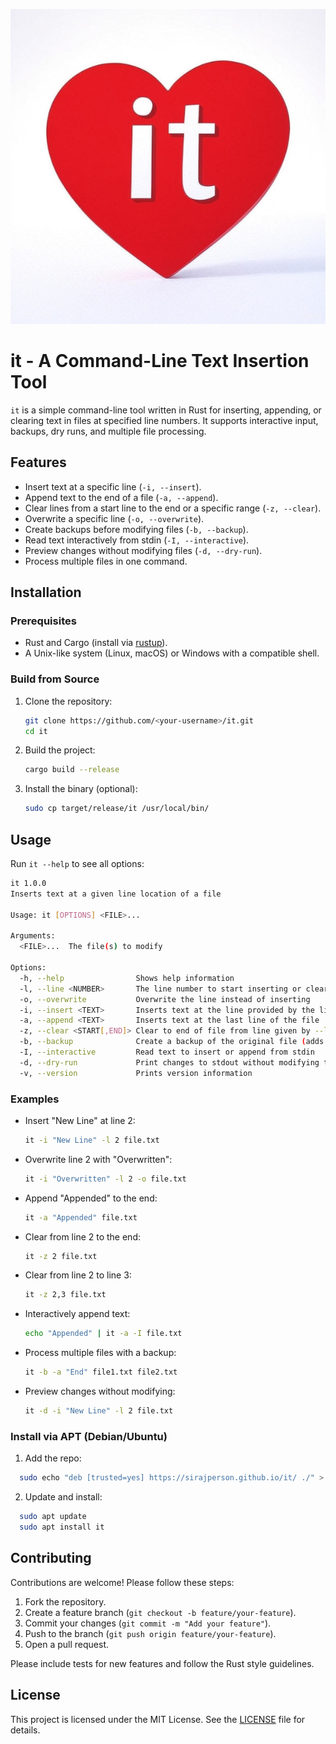 ![it Logo](logo.jpg)

# it - A Command-Line Text Insertion Tool

`it` is a simple command-line tool written in Rust for inserting, appending, or clearing text in files at specified line numbers. It supports interactive input, backups, dry runs, and multiple file processing.

## Features

- Insert text at a specific line (`-i, --insert`).
- Append text to the end of a file (`-a, --append`).
- Clear lines from a start line to the end or a specific range (`-z, --clear`).
- Overwrite a specific line (`-o, --overwrite`).
- Create backups before modifying files (`-b, --backup`).
- Read text interactively from stdin (`-I, --interactive`).
- Preview changes without modifying files (`-d, --dry-run`).
- Process multiple files in one command.

## Installation

### Prerequisites
- Rust and Cargo (install via [rustup](https://rustup.rs/)).
- A Unix-like system (Linux, macOS) or Windows with a compatible shell.

### Build from Source
1. Clone the repository:
   ```bash
   git clone https://github.com/<your-username>/it.git
   cd it
   ```
2. Build the project:
   ```bash
   cargo build --release
   ```
3. Install the binary (optional):
   ```bash
   sudo cp target/release/it /usr/local/bin/
   ```

## Usage

Run `it --help` to see all options:

```bash
it 1.0.0
Inserts text at a given line location of a file

Usage: it [OPTIONS] <FILE>...

Arguments:
  <FILE>...  The file(s) to modify

Options:
  -h, --help                Shows help information
  -l, --line <NUMBER>       The line number to start inserting or clearing at
  -o, --overwrite           Overwrite the line instead of inserting
  -i, --insert <TEXT>       Inserts text at the line provided by the line flag (default: first line)
  -a, --append <TEXT>       Inserts text at the last line of the file
  -z, --clear <START[,END]> Clear to end of file from line given by --line or START. If START,END provided, clear range.
  -b, --backup              Create a backup of the original file (adds .bak extension)
  -I, --interactive         Read text to insert or append from stdin
  -d, --dry-run             Print changes to stdout without modifying the file
  -v, --version             Prints version information
```

### Examples

- Insert "New Line" at line 2:
  ```bash
  it -i "New Line" -l 2 file.txt
  ```

- Overwrite line 2 with "Overwritten":
  ```bash
  it -i "Overwritten" -l 2 -o file.txt
  ```

- Append "Appended" to the end:
  ```bash
  it -a "Appended" file.txt
  ```

- Clear from line 2 to the end:
  ```bash
  it -z 2 file.txt
  ```

- Clear from line 2 to line 3:
  ```bash
  it -z 2,3 file.txt
  ```

- Interactively append text:
  ```bash
  echo "Appended" | it -a -I file.txt
  ```

- Process multiple files with a backup:
  ```bash
  it -b -a "End" file1.txt file2.txt
  ```

- Preview changes without modifying:
  ```bash
  it -d -i "New Line" -l 2 file.txt
  ```


### Install via APT (Debian/Ubuntu)
1. Add the repo:
 ```bash
   sudo echo "deb [trusted=yes] https://sirajperson.github.io/it/ ./" > /etc/apt/sources.list.d/it.list
```

2. Update and install:
 ```bash
   sudo apt update
   sudo apt install it
```

## Contributing

Contributions are welcome! Please follow these steps:
1. Fork the repository.
2. Create a feature branch (`git checkout -b feature/your-feature`).
3. Commit your changes (`git commit -m "Add your feature"`).
4. Push to the branch (`git push origin feature/your-feature`).
5. Open a pull request.

Please include tests for new features and follow the Rust style guidelines.

## License

This project is licensed under the MIT License. See the [LICENSE](LICENSE) file for details.
